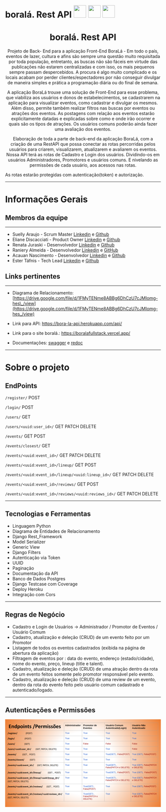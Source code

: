 # boralá. Rest API <img  src="https://cdn.jsdelivr.net/gh/devicons/devicon/icons/python/python-original.svg" width="40" height="40" /> <img src="https://cdn.jsdelivr.net/gh/devicons/devicon/icons/django/django-plain-wordmark.svg" width="40" height="40"/> <img src="https://cdn.jsdelivr.net/gh/devicons/devicon/icons/postgresql/postgresql-original.svg" width="40" height="40"/>

<h1 align="center">
  boralá. Rest API 
</h1>

<p align = "center">
Projeto de Back- End para a aplicação Front-End BoraLá -  Em todo o país, eventos de lazer, cultura e afins são sempre uma questão muito requisitada por toda população, entretanto, as buscas não são fáceis em virtude das publicações não estarem centralizadas e com isso, os mais pequenos sempre passam despercebidos. A procura é algo muito complicado e os locais acabam por perder clientes/espectadores por não conseguir divulgar de maneira simples e prática a programação diária ou do final de semana. 
</p>

<p align = "center">
A aplicação BoraLá trouxe uma solução de Front-End para esse problema, que viabiliza aos usuários e donos de estabelecimentos, se cadastrarem na aplicação para  visualizar eventos, como cadastrar e divulgar os mesmos. Além disso, permite também realizar filtros nas buscas por eventos ou atrações dos eventos. As postagens com relação aos eventos estarão explicitamente datadas e explicadas sobre como e onde irão ocorrer e quais são os tipos de atrações. Os usuários comuns poderão ainda fazer uma avaliação dos eventos. 
</p>

<p align = "center">
Elaboração de toda a parte de back-end da aplicação BoraLá, com a criação de uma RestAPI que possa conectar as rotas percorridas pelos usuários para criarem, visualizarem, atualizarem e avaliarem os eventos. 
Nossa API terá as rotas de Cadastro e Login dos usuários. Dividindo-os em usuários Administradores, Promotores e usuários comuns. E nivelando as permissões de cada usuário, aos acessos nas rotas.

As rotas estarão protegidas com autenticação(token) e autorização.

</p>

---

# Informações Gerais

## Membros da equipe

---

- Suelly Araujo - Scrum Master [Linkedin](https://www.linkedin.com/in/suellyaraujo/) e [Github](https://github.com/suellykarine)
- Eliane Discacciati - Product Owner [Linkedin](https://www.linkedin.com/in/eliane-discacciati/) e [Github](github.com/discacciati)
- Renata Juraski - Desenvolvedor [Linkedin](https://github.com/rejuraski) e [Github](https://www.linkedin.com/in/renatajuraski/)
- Raniery Almeida - Desenvolvedor [Linkedin](https://www.linkedin.com/in/raniery-almeida-de-oliveira-886974115/) e [GitHub](https://github.com/almeida-raniery)
- Acauan Nascimento - Desenvolvedor [Linkedin](https://www.linkedin.com/in/acauan-nascimento/) e [Github](https://github.com/acauankz)
- Ester Táfnis - Tech Lead [Linkedin](https://www.linkedin.com/in/ester-frazao/) e [Github](github.com/esterfrazao)

## Links pertinentes

---

- Diagrama de Relacionamento: [https://drive.google.com/file/d/1FMyTENme8ABBg6DhCzU7cJMIomg-hes\_/view](https://drive.google.com/file/d/1FMyTENme8ABBg6DhCzU7cJMIomg-hes_/view)

- Link para API: https://bora-la-api.herokuapp.com/api/
- Link para o site boralá.: https://boralafullstack.vercel.app/
- Documentações: [swagger](https://bora-la-api.herokuapp.com/schema/swagger-ui/) e [redoc](https://bora-la-api.herokuapp.com/schema/redoc/)

---

# Sobre o projeto

## EndPoints

`/register/` POST

`/login/` POST

`/users/` GET

`/users/<uuid:user_id>/` GET PATCH DELETE

`/events/` GET POST

`/events/closest/` GET

`/events/<uuid:event_id>/` GET PATCH DELETE

`/events/<uuid:event_id>/lineup/` GET POST

`/events/<uuid:event_id>/lineup/<uuid:lineup_id>/` GET PATCH DELETE

`/events/<uuid:event_id>/reviews/` GET POST

`/events/<uuid:event_id>/reviews/<uuid:reviews_id>/` GET PATCH DELETE

---

## Tecnologias e Ferramentas

- Linguagem Python
- Diagrama de Entidades de Relacionamento
- Django Rest_Framework
- Model Serializer
- Generic View
- Django Filters
- Autenticação via Token
- UUID
- Paginação
- Documentação da API
- Banco de Dados Postgres
- Django Testcase com Coverage
- Deploy Heroku
- Integração com Cors

---

## Regras de Negócio

- Cadastro e Login de Usuários → Administrador / Promotor de Eventos / Usuário Comum
- Cadastro, atualização e deleção (CRUD) de um evento feito por um Promotor
- Listagem de todos os eventos cadastrados (exibida na página de abertura da aplicação)
- Filtragem de eventos por : data do evento, endereço (estado/cidade), nome do evento, preço, lineup (title e talent).
- Cadastro, atualização e deleção (CRUD) de uma atração dentro da rota de um evento feitos somente pelo promotor responsável pelo evento.
- Cadastro, atualização e deleção (CRUD) de uma review de um evento, dentro da rota do evento feito pelo usuário comum cadastrado e autenticado/logado.

---

## Autenticações e Permissões

<img src="./assests/Screenshot%20from%202022-09-14%2015-08-02.png">
